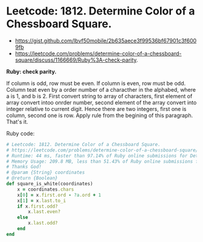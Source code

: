 # Leetcode: 1812. Determine Color of a Chessboard Square.

- https://gist.github.com/lbvf50mobile/2b635aece3f99536bf67901c3f6009fb
- https://leetcode.com/problems/determine-color-of-a-chessboard-square/discuss/1166669/Ruby%3A-check-parity.

**Ruby: check parity.**

If column is odd, row must be even. If column is even, row must be odd. Column teat even by a order number of a characther in the alphabed, where a is 1, and b is 2. First convert string to array of characters, first element of array convert intoo onrder number, second element of the array convert into integer relative to current digit. Hence there are two integers, first one is column, second one is row. Apply rule from the begining of this paragraph. That's it.   

Ruby code:
```Ruby
# Leetcode: 1812. Determine Color of a Chessboard Square.
# https://leetcode.com/problems/determine-color-of-a-chessboard-square/
# Runtime: 44 ms, faster than 97.14% of Ruby online submissions for Determine Color of a Chessboard Square.
# Memory Usage: 209.8 MB, less than 51.43% of Ruby online submissions for Determine Color of a Chessboard Square.
# Thanks God!
# @param {String} coordinates
# @return {Boolean}
def square_is_white(coordinates)
    x = coordinates.chars
    x[0] = x.first.ord - ?a.ord + 1
    x[1] = x.last.to_i
    if x.first.odd?
        x.last.even?
    else
        x.last.odd?
    end
end
```

